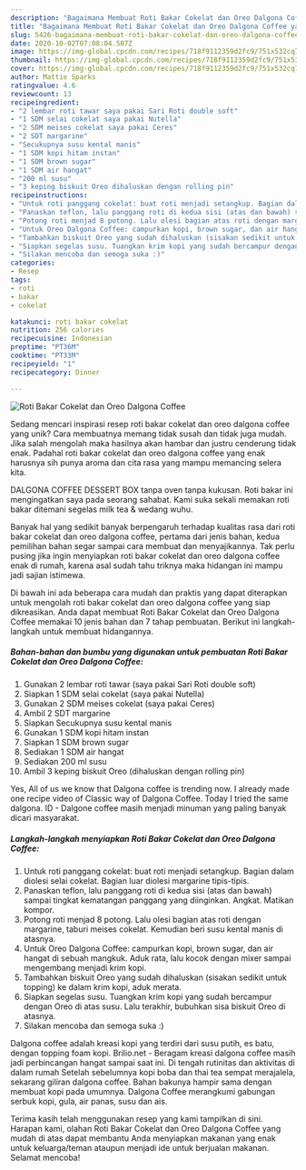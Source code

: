 ```yaml
---
description: "Bagaimana Membuat Roti Bakar Cokelat dan Oreo Dalgona Coffee yang Enak"
title: "Bagaimana Membuat Roti Bakar Cokelat dan Oreo Dalgona Coffee yang Enak"
slug: 5426-bagaimana-membuat-roti-bakar-cokelat-dan-oreo-dalgona-coffee-yang-enak
date: 2020-10-02T07:08:04.507Z
image: https://img-global.cpcdn.com/recipes/718f9112359d2fc9/751x532cq70/roti-bakar-cokelat-dan-oreo-dalgona-coffee-foto-resep-utama.jpg
thumbnail: https://img-global.cpcdn.com/recipes/718f9112359d2fc9/751x532cq70/roti-bakar-cokelat-dan-oreo-dalgona-coffee-foto-resep-utama.jpg
cover: https://img-global.cpcdn.com/recipes/718f9112359d2fc9/751x532cq70/roti-bakar-cokelat-dan-oreo-dalgona-coffee-foto-resep-utama.jpg
author: Mattie Sparks
ratingvalue: 4.6
reviewcount: 13
recipeingredient:
- "2 lembar roti tawar saya pakai Sari Roti double soft"
- "1 SDM selai cokelat saya pakai Nutella"
- "2 SDM meises cokelat saya pakai Ceres"
- "2 SDT margarine"
- "Secukupnya susu kental manis"
- "1 SDM kopi hitam instan"
- "1 SDM brown sugar"
- "1 SDM air hangat"
- "200 ml susu"
- "3 keping biskuit Oreo dihaluskan dengan rolling pin"
recipeinstructions:
- "Untuk roti panggang cokelat: buat roti menjadi setangkup. Bagian dalam diolesi selai cokelat. Bagian luar diolesi margarine tipis-tipis."
- "Panaskan teflon, lalu panggang roti di kedua sisi (atas dan bawah) sampai tingkat kematangan panggang yang diinginkan. Angkat. Matikan kompor."
- "Potong roti menjad 8 potong. Lalu olesi bagian atas roti dengan margarine, taburi meises cokelat. Kemudian beri susu kental manis di atasnya."
- "Untuk Oreo Dalgona Coffee: campurkan kopi, brown sugar, dan air hangat di sebuah mangkuk. Aduk rata, lalu kocok dengan mixer sampai mengembang menjadi krim kopi."
- "Tambahkan biskuit Oreo yang sudah dihaluskan (sisakan sedikit untuk topping) ke dalam krim kopi, aduk merata."
- "Siapkan segelas susu. Tuangkan krim kopi yang sudah bercampur dengan Oreo di atas susu. Lalu terakhir, bubuhkan sisa biskuit Oreo di atasnya."
- "Silakan mencoba dan semoga suka :)"
categories:
- Resep
tags:
- roti
- bakar
- cokelat

katakunci: roti bakar cokelat 
nutrition: 256 calories
recipecuisine: Indonesian
preptime: "PT36M"
cooktime: "PT33M"
recipeyield: "1"
recipecategory: Dinner

---
```



![Roti Bakar Cokelat dan Oreo Dalgona Coffee](https://img-global.cpcdn.com/recipes/718f9112359d2fc9/751x532cq70/roti-bakar-cokelat-dan-oreo-dalgona-coffee-foto-resep-utama.jpg)

Sedang mencari inspirasi resep roti bakar cokelat dan oreo dalgona coffee yang unik? Cara membuatnya memang tidak susah dan tidak juga mudah. Jika salah mengolah maka hasilnya akan hambar dan justru cenderung tidak enak. Padahal roti bakar cokelat dan oreo dalgona coffee yang enak harusnya sih punya aroma dan cita rasa yang mampu memancing selera kita.

DALGONA COFFEE DESSERT BOX tanpa oven tanpa kukusan. Roti bakar ini mengingatkan saya pada seorang sahabat. Kami suka sekali memakan roti bakar ditemani segelas milk tea &amp; wedang wuhu.

Banyak hal yang sedikit banyak berpengaruh terhadap kualitas rasa dari roti bakar cokelat dan oreo dalgona coffee, pertama dari jenis bahan, kedua pemilihan bahan segar sampai cara membuat dan menyajikannya. Tak perlu pusing jika ingin menyiapkan roti bakar cokelat dan oreo dalgona coffee enak di rumah, karena asal sudah tahu triknya maka hidangan ini mampu jadi sajian istimewa.


Di bawah ini ada beberapa cara mudah dan praktis yang dapat diterapkan untuk mengolah roti bakar cokelat dan oreo dalgona coffee yang siap dikreasikan. Anda dapat membuat Roti Bakar Cokelat dan Oreo Dalgona Coffee memakai 10 jenis bahan dan 7 tahap pembuatan. Berikut ini langkah-langkah untuk membuat hidangannya.

<!--inarticleads1-->

##### Bahan-bahan dan bumbu yang digunakan untuk pembuatan Roti Bakar Cokelat dan Oreo Dalgona Coffee:

1. Gunakan 2 lembar roti tawar (saya pakai Sari Roti double soft)
1. Siapkan 1 SDM selai cokelat (saya pakai Nutella)
1. Gunakan 2 SDM meises cokelat (saya pakai Ceres)
1. Ambil 2 SDT margarine
1. Siapkan Secukupnya susu kental manis
1. Gunakan 1 SDM kopi hitam instan
1. Siapkan 1 SDM brown sugar
1. Sediakan 1 SDM air hangat
1. Sediakan 200 ml susu
1. Ambil 3 keping biskuit Oreo (dihaluskan dengan rolling pin)


Yes, All of us we know that Dalgona coffee is trending now. I already made one recipe video of Classic way of Dalgona Coffee. Today I tried the same dalgona. ID - Dalgone coffee masih menjadi minuman yang paling banyak dicari masyarakat. 

<!--inarticleads2-->

##### Langkah-langkah menyiapkan Roti Bakar Cokelat dan Oreo Dalgona Coffee:

1. Untuk roti panggang cokelat: buat roti menjadi setangkup. Bagian dalam diolesi selai cokelat. Bagian luar diolesi margarine tipis-tipis.
1. Panaskan teflon, lalu panggang roti di kedua sisi (atas dan bawah) sampai tingkat kematangan panggang yang diinginkan. Angkat. Matikan kompor.
1. Potong roti menjad 8 potong. Lalu olesi bagian atas roti dengan margarine, taburi meises cokelat. Kemudian beri susu kental manis di atasnya.
1. Untuk Oreo Dalgona Coffee: campurkan kopi, brown sugar, dan air hangat di sebuah mangkuk. Aduk rata, lalu kocok dengan mixer sampai mengembang menjadi krim kopi.
1. Tambahkan biskuit Oreo yang sudah dihaluskan (sisakan sedikit untuk topping) ke dalam krim kopi, aduk merata.
1. Siapkan segelas susu. Tuangkan krim kopi yang sudah bercampur dengan Oreo di atas susu. Lalu terakhir, bubuhkan sisa biskuit Oreo di atasnya.
1. Silakan mencoba dan semoga suka :)


Dalgona coffee adalah kreasi kopi yang terdiri dari susu putih, es batu, dengan topping foam kopi. Brilio.net - Beragam kreasi dalgona coffee masih jadi perbincangan hangat sampai saat ini. Di tengah rutinitas dan aktivitas di dalam rumah Setelah sebelumnya kopi boba dan thai tea sempat merajalela, sekarang giliran dalgona coffee. Bahan bakunya hampir sama dengan membuat kopi pada umumnya. Dalgona Coffee merangkumi gabungan serbuk kopi, gula, air panas, susu dan ais. 

Terima kasih telah menggunakan resep yang kami tampilkan di sini. Harapan kami, olahan Roti Bakar Cokelat dan Oreo Dalgona Coffee yang mudah di atas dapat membantu Anda menyiapkan makanan yang enak untuk keluarga/teman ataupun menjadi ide untuk berjualan makanan. Selamat mencoba!
